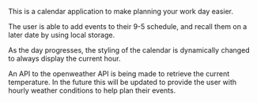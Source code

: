 
This is a calendar application to make planning your work day easier.

The user is able to add events to their 9-5 schedule, and recall them on a later date by using local storage. 

As the day progresses, the styling of the calendar is dynamically changed to always display the current hour. 

An API to the openweather API is being made to retrieve the current temperature. In the future this will be updated to provide the user with hourly weather conditions to help plan their events. 